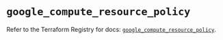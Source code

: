 # `google_compute_resource_policy`

Refer to the Terraform Registry for docs: [`google_compute_resource_policy`](https://registry.terraform.io/providers/hashicorp/google/5.16.0/docs/resources/compute_resource_policy).

